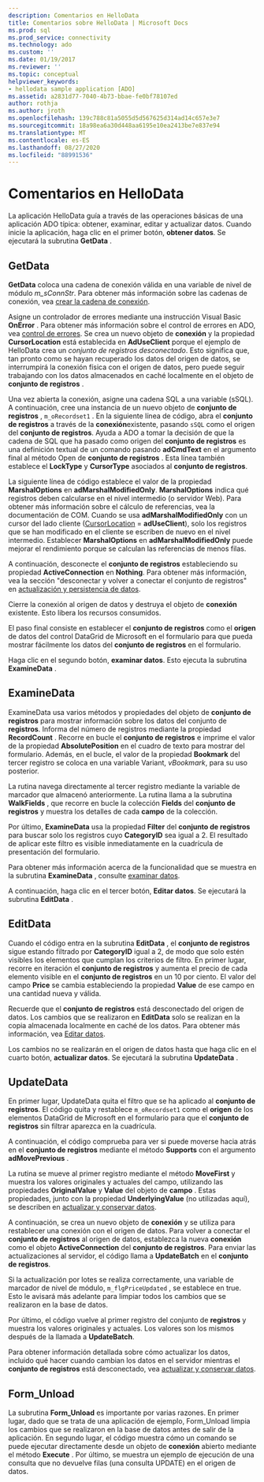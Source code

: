 ```yaml
---
description: Comentarios en HelloData
title: Comentarios sobre HelloData | Microsoft Docs
ms.prod: sql
ms.prod_service: connectivity
ms.technology: ado
ms.custom: ''
ms.date: 01/19/2017
ms.reviewer: ''
ms.topic: conceptual
helpviewer_keywords:
- hellodata sample application [ADO]
ms.assetid: a2831d77-7040-4b73-bbae-fe0bf78107ed
author: rothja
ms.author: jroth
ms.openlocfilehash: 139c788c81a5055d5d567625d314ad14c657e3e7
ms.sourcegitcommit: 18a98ea6a30d448aa6195e10ea2413be7e837e94
ms.translationtype: MT
ms.contentlocale: es-ES
ms.lasthandoff: 08/27/2020
ms.locfileid: "88991536"
---
```

# <a name="comments-on-hellodata"></a>Comentarios en HelloData
La aplicación HelloData guía a través de las operaciones básicas de una aplicación ADO típica: obtener, examinar, editar y actualizar datos. Cuando inicie la aplicación, haga clic en el primer botón, **obtener datos**. Se ejecutará la subrutina **GetData** .  
  
## <a name="getdata"></a>GetData  
 **GetData** coloca una cadena de conexión válida en una variable de nivel de módulo *m_sConnStr*. Para obtener más información sobre las cadenas de conexión, vea [crear la cadena de conexión](./creating-a-connection-string.md).  
  
 Asigne un controlador de errores mediante una instrucción Visual Basic **OnError** . Para obtener más información sobre el control de errores en ADO, vea [control de errores](./error-handling.md). Se crea un nuevo objeto de **conexión** y la propiedad **CursorLocation** está establecida en **AdUseClient** porque el ejemplo de HelloData crea un *conjunto de registros desconectado*. Esto significa que, tan pronto como se hayan recuperado los datos del origen de datos, se interrumpirá la conexión física con el origen de datos, pero puede seguir trabajando con los datos almacenados en caché localmente en el objeto de **conjunto de registros** .  
  
 Una vez abierta la conexión, asigne una cadena SQL a una variable (sSQL). A continuación, cree una instancia de un nuevo objeto de **conjunto de registros** , `m_oRecordset1` . En la siguiente línea de código, abra el **conjunto de registros** a través de la **conexión**existente, pasando `sSQL` como el origen del **conjunto de registros**. Ayuda a ADO a tomar la decisión de que la cadena de SQL que ha pasado como origen del **conjunto de registros** es una definición textual de un comando pasando **adCmdText** en el argumento final al método Open de **conjunto de registros** . Esta línea también establece el **LockType** y **CursorType** asociados al **conjunto de registros**.  
  
 La siguiente línea de código establece el valor de la propiedad **MarshalOptions** en **adMarshalModifiedOnly**. **MarshalOptions** indica qué registros deben calcularse en el nivel intermedio (o servidor Web). Para obtener más información sobre el cálculo de referencias, vea la documentación de COM. Cuando se usa **adMarshalModifiedOnly** con un cursor del lado cliente ([CursorLocation](../../reference/ado-api/cursorlocation-property-ado.md)  =  **adUseClient**), solo los registros que se han modificado en el cliente se escriben de nuevo en el nivel intermedio. Establecer **MarshalOptions** en **adMarshalModifiedOnly** puede mejorar el rendimiento porque se calculan las referencias de menos filas.  
  
 A continuación, desconecte el **conjunto de registros** estableciendo su propiedad **ActiveConnection** en **Nothing**. Para obtener más información, vea la sección "desconectar y volver a conectar el conjunto de registros" en [actualización y persistencia de datos](./updating-and-persisting-data.md).  
  
 Cierre la conexión al origen de datos y destruya el objeto de **conexión** existente. Esto libera los recursos consumidos.  
  
 El paso final consiste en establecer el **conjunto de registros** como el **origen** de datos del control DataGrid de Microsoft en el formulario para que pueda mostrar fácilmente los datos del **conjunto de registros** en el formulario.  
  
 Haga clic en el segundo botón, **examinar datos**. Esto ejecuta la subrutina **ExamineData** .  
  
## <a name="examinedata"></a>ExamineData  
 ExamineData usa varios métodos y propiedades del objeto de **conjunto de registros** para mostrar información sobre los datos del conjunto de **registros**. Informa del número de registros mediante la propiedad **RecordCount** . Recorre en bucle el **conjunto de registros** e imprime el valor de la propiedad **AbsolutePosition** en el cuadro de texto para mostrar del formulario. Además, en el bucle, el valor de la propiedad **Bookmark** del tercer registro se coloca en una variable Variant, *vBookmark*, para su uso posterior.  
  
 La rutina navega directamente al tercer registro mediante la variable de marcador que almacenó anteriormente. La rutina llama a la subrutina **WalkFields** , que recorre en bucle la colección **Fields** del **conjunto de registros** y muestra los detalles de cada **campo** de la colección.  
  
 Por último, **ExamineData** usa la propiedad **Filter** del **conjunto de registros** para buscar solo los registros cuyo **CategoryID** sea igual a 2. El resultado de aplicar este filtro es visible inmediatamente en la cuadrícula de presentación del formulario.  
  
 Para obtener más información acerca de la funcionalidad que se muestra en la subrutina **ExamineData** , consulte [examinar datos](./examining-data.md).  
  
 A continuación, haga clic en el tercer botón, **Editar datos**. Se ejecutará la subrutina **EditData** .  
  
## <a name="editdata"></a>EditData  
 Cuando el código entra en la subrutina **EditData** , el **conjunto de registros** sigue estando filtrado por **CategoryID** igual a 2, de modo que solo estén visibles los elementos que cumplan los criterios de filtro. En primer lugar, recorre en iteración el **conjunto de registros** y aumenta el precio de cada elemento visible en el **conjunto de registros** en un 10 por ciento. El valor del campo **Price** se cambia estableciendo la propiedad **Value** de ese campo en una cantidad nueva y válida.  
  
 Recuerde que el **conjunto de registros** está desconectado del origen de datos. Los cambios que se realizaron en **EditData** solo se realizan en la copia almacenada localmente en caché de los datos. Para obtener más información, vea [Editar datos](./editing-data.md).  
  
 Los cambios no se realizarán en el origen de datos hasta que haga clic en el cuarto botón, **actualizar datos**. Se ejecutará la subrutina **UpdateData** .  
  
## <a name="updatedata"></a>UpdateData  
 En primer lugar, UpdateData quita el filtro que se ha aplicado al **conjunto de registros**. El código quita y restablece `m_oRecordset1` como el **origen** de los elementos DataGrid de Microsoft en el formulario para que el **conjunto de registros** sin filtrar aparezca en la cuadrícula.  
  
 A continuación, el código comprueba para ver si puede moverse hacia atrás en el **conjunto de registros** mediante el método **Supports** con el argumento **adMovePrevious** .  
  
 La rutina se mueve al primer registro mediante el método **MoveFirst** y muestra los valores originales y actuales del campo, utilizando las propiedades **OriginalValue** y **Value** del objeto de **campo** . Estas propiedades, junto con la propiedad **UnderlyingValue** (no utilizadas aquí), se describen en [actualizar y conservar datos](./updating-and-persisting-data.md).  
  
 A continuación, se crea un nuevo objeto de **conexión** y se utiliza para restablecer una conexión con el origen de datos. Para volver a conectar el **conjunto de registros** al origen de datos, establezca la nueva **conexión** como el objeto **ActiveConnection** del **conjunto de registros**. Para enviar las actualizaciones al servidor, el código llama a **UpdateBatch** en el **conjunto de registros**.  
  
 Si la actualización por lotes se realiza correctamente, una variable de marcador de nivel de módulo, `m_flgPriceUpdated` , se establece en true. Esto le avisará más adelante para limpiar todos los cambios que se realizaron en la base de datos.  
  
 Por último, el código vuelve al primer registro del conjunto de **registros** y muestra los valores originales y actuales. Los valores son los mismos después de la llamada a **UpdateBatch**.  
  
 Para obtener información detallada sobre cómo actualizar los datos, incluido qué hacer cuando cambian los datos en el servidor mientras el **conjunto de registros** está desconectado, vea [actualizar y conservar datos](./updating-and-persisting-data.md).  
  
## <a name="form_unload"></a>Form_Unload  
 La subrutina **Form_Unload** es importante por varias razones. En primer lugar, dado que se trata de una aplicación de ejemplo, Form_Unload limpia los cambios que se realizaron en la base de datos antes de salir de la aplicación. En segundo lugar, el código muestra cómo un comando se puede ejecutar directamente desde un objeto de **conexión** abierto mediante el método **Execute** . Por último, se muestra un ejemplo de ejecución de una consulta que no devuelve filas (una consulta UPDATE) en el origen de datos.